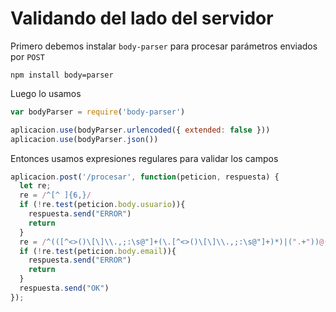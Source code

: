 # Validando del lado del servidor

Primero debemos instalar `body-parser` para procesar parámetros enviados por `POST`

```
npm install body=parser
```

Luego lo usamos

```Javascript
var bodyParser = require('body-parser')

aplicacion.use(bodyParser.urlencoded({ extended: false }))
aplicacion.use(bodyParser.json())
```

Entonces usamos expresiones regulares para validar los campos


```Javascript
aplicacion.post('/procesar', function(peticion, respuesta) {
  let re;
  re = /^[^ ]{6,}/
  if (!re.test(peticion.body.usuario)){
    respuesta.send("ERROR")
    return
  }
  re = /^(([^<>()\[\]\\.,;:\s@"]+(\.[^<>()\[\]\\.,;:\s@"]+)*)|(".+"))@((\[[0-9]{1,3}\.[0-9]{1,3}\.[0-9]{1,3}\.[0-9]{1,3}\])|(([a-zA-Z\-0-9]+\.)+[a-zA-Z]{2,}))$/;
  if (!re.test(peticion.body.email)){
    respuesta.send("ERROR")
    return
  }
  respuesta.send("OK")
});
```
